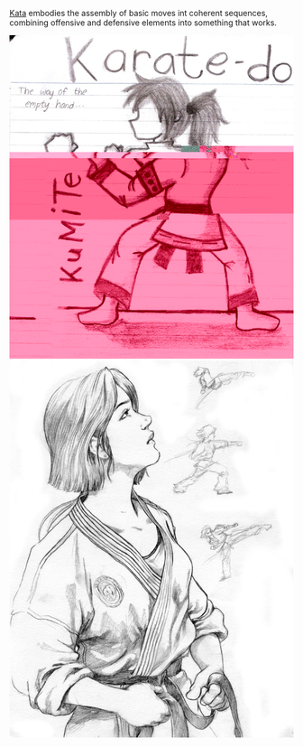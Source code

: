 [Kata](https://en.wikipedia.org/wiki/Kumite) embodies the assembly of basic moves int coherent sequences, combining offensive and defensive elements into something that works. 

![kumite ready](images/kumite%20ready.jpg)
![kumite aspite](images/kumite%20aspire.jpg)


